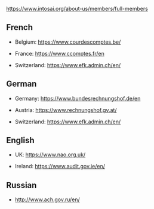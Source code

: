 
https://www.intosai.org/about-us/members/full-members

## French

* Belgium: https://www.courdescomptes.be/

* France: https://www.ccomptes.fr/en

* Switzerland: https://www.efk.admin.ch/en/

## German

* Germany: https://www.bundesrechnungshof.de/en

* Austria: https://www.rechnungshof.gv.at/

* Switzerland: https://www.efk.admin.ch/en/

## English

* UK: https://www.nao.org.uk/

* Ireland: https://www.audit.gov.ie/en/


## Russian

* http://www.ach.gov.ru/en/


